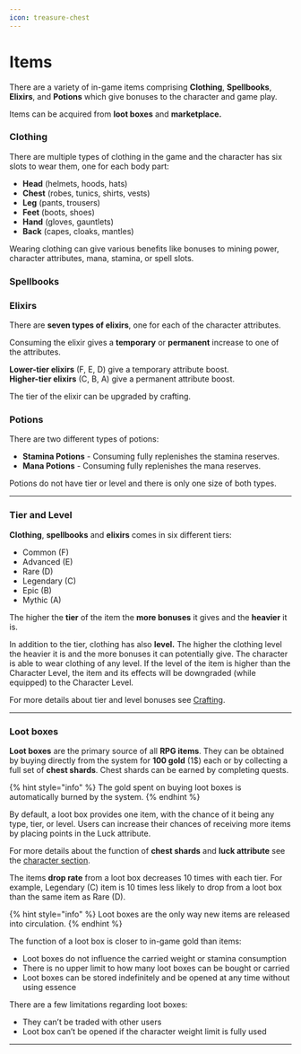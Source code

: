 ```yaml
---
icon: treasure-chest
---
```


# Items

 There are a variety of in-game items comprising **Clothing**, **Spellbooks**, **Elixirs**, and **Potions** which give bonuses to the character and game play. 

Items can be acquired from **loot boxes** and **marketplace.** 

### Clothing

There are multiple types of clothing in the game and the character has six slots to wear them, one for each body part:

* **Head** (helmets, hoods, hats)
* **Chest** (robes, tunics, shirts, vests)
* **Leg** (pants, trousers)
* **Feet** (boots, shoes)
* **Hand** (gloves, gauntlets)
* **Back** (capes, cloaks, mantles) 

Wearing clothing can give various benefits like bonuses to mining power, character attributes, mana, stamina, or spell slots.

### Spellbooks

### Elixirs

There are **seven types of elixirs**, one for each of the character attributes.

Consuming the elixir gives a **temporary** or **permanent** increase to one of the attributes.

**Lower-tier elixirs** (F, E, D) give a temporary attribute boost.\
**Higher-tier elixirs** (C, B, A) give a permanent attribute boost.

The tier of the elixir can be upgraded by crafting.


### Potions

There are two different types of potions: 

* **Stamina Potions** - Consuming fully replenishes the stamina reserves.
* **Mana Potions** - Consuming fully replenishes the mana reserves. 

Potions do not have tier or level and there is only one size of both types.

***

### Tier and Level

**Clothing**, **spellbooks** and **elixirs** comes in six different tiers:

* Common (F) 	
* Advanced (E) 	
* Rare (D)	
* Legendary (C) 	
* Epic (B) 	
* Mythic (A) 	

The higher the **tier** of the item the **more bonuses** it gives and the **heavier** it is.

In addition to the tier, clothing has also **level.** The higher the clothing level the heavier it is and the more bonuses it can potentially give. The character is able to wear clothing of any level. If the level of the item is higher than the Character Level, the item and its effects will be downgraded (while equipped) to the Character Level. 

For more details about tier and level bonuses see [Crafting](crafting.md).

***


### Loot boxes

**Loot boxes** are the primary source of all **RPG items**. They can be obtained by buying directly from the system for **100 gold** (1$) each or by collecting a full set of **chest shards**. Chest shards can be earned by completing quests.

{% hint style="info" %}
The gold spent on buying loot boxes is automatically burned by the system.
{% endhint %}

By default, a loot box provides one item, with the chance of it being any type, tier, or level. Users can increase their chances of receiving more items by placing points in the Luck attribute. 

For more details about the function of **chest shards** and **luck attribute** see the [character section](character.md).

The items **drop rate** from a loot box decreases 10 times with each tier. For example, Legendary (C) item is 10 times less likely to drop from a loot box than the same item as Rare (D). 


{% hint style="info" %}
Loot boxes are the only way new items are released into circulation. 
{% endhint %}

The function of a loot box is closer to in-game gold than items:

*  Loot boxes do not influence the carried weight or stamina consumption
*  There is no upper limit to how many loot boxes can be bought or carried
*  Loot boxes can be stored indefinitely and be opened at any time without using essence

There are a few limitations regarding loot boxes:

*  They can’t be traded with other users
*  Loot box can’t be opened if the character weight limit is fully used


***




